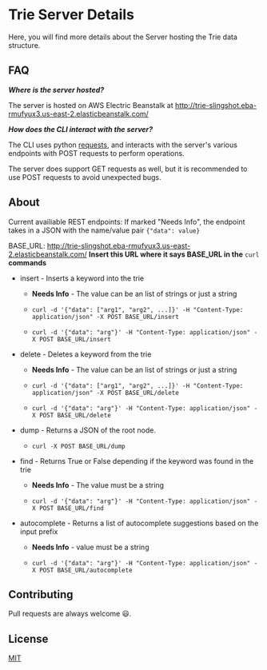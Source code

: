 # Trie Server Details
Here, you will find more details about the Server hosting the Trie data structure.

## FAQ
***Where is the server hosted?***

The server is hosted on AWS Electric Beanstalk at http://trie-slingshot.eba-rmufyux3.us-east-2.elasticbeanstalk.com/

***How does the CLI interact with the server?***

The CLI uses python [requests](https://docs.python-requests.org/en/master/), and interacts with the server's various endpoints with POST requests to perform operations.

The server does support GET requests as well, but it is recommended to use POST requests to avoid unexpected bugs.

## About

Current availiable REST endpoints:
If marked "Needs Info", the endpoint takes in a JSON with the name/value pair `{"data": value}`

BASE_URL: <http://trie-slingshot.eba-rmufyux3.us-east-2.elasticbeanstalk.com/>
**Insert this URL where it says BASE_URL in the** `curl` **commands**

* insert - Inserts a keyword into the trie
    * **Needs Info** - The value can be an list of strings or just a string

    * `curl -d '{"data": ["arg1", "arg2", ...]}' -H "Content-Type: application/json" -X POST BASE_URL/insert`

    * `curl -d '{"data": "arg"}' -H "Content-Type: application/json" -X POST BASE_URL/insert`

* delete - Deletes a keyword from the trie
    * **Needs Info** - The value can be an list of strings or just a string

    * `curl -d '{"data": ["arg1", "arg2", ...]}' -H "Content-Type: application/json" -X POST BASE_URL/delete`

    * `curl -d '{"data": "arg"}' -H "Content-Type: application/json" -X POST BASE_URL/delete`


* dump - Returns a JSON of the root node.
    * `curl -X POST BASE_URL/dump`

* find - Returns True or False depending if the keyword was found in the trie
    * **Needs Info** - The value must be a string

    * `curl -d '{"data": "arg"}' -H "Content-Type: application/json" -X POST BASE_URL/find`

* autocomplete - Returns a list of autocomplete suggestions based on the input prefix
    * **Needs Info** - value must be a string

    * `curl -d '{"data": "arg"}' -H "Content-Type: application/json" -X POST BASE_URL/autocomplete`

## Contributing

Pull requests are always welcome 😃.

## License

[MIT](https://choosealicense.com/licenses/mit/)
